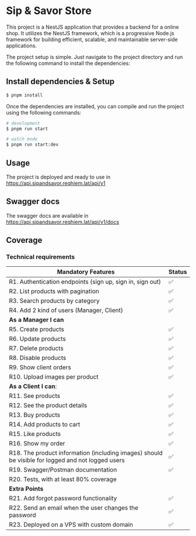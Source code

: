 # Sip & Savor Store

This project is a NestJS application that provides a backend for a online shop. It utilizes the NestJS framework, which is a progressive Node.js framework for building efficient, scalable, and maintainable server-side applications.

The project setup is simple. Just navigate to the project directory and run the following command to install the dependencies:


## Install dependencies &  Setup

```bash
$ pnpm install
```

Once the dependencies are installed, you can compile and run the project using the following commands:

```bash
# development
$ pnpm run start

# watch mode
$ pnpm run start:dev
```

## Usage

The project is deployed and ready to use in https://api.sipandsavor.reqhiem.lat/api/v1

## Swagger docs

The swagger docs are available in https://api.sipandsavor.reqhiem.lat/api/v1/docs

## Coverage

### Technical requirements
| Mandatory Features | Status |
|--------------------|--------|
| R1. Authentication endpoints (sign up, sign in, sign out) | ✅ |
| R2. List products with pagination | ✅ |
| R3. Search products by category | ✅ |
| R4. Add 2 kind of users (Manager, Client) | ✅ |
| **As a Manager I can**   |
| R5. Create products | ✅ |
| R6. Update products | ✅ |
| R7. Delete products | ✅ |
| R8. Disable products | ✅ |
| R9. Show client orders | ✅ |
| R10. Upload images per product | ✅ |
| **As a Client I can**: |
| R11.  See products | ✅ |
| R12. See the product details | ✅ |
| R13. Buy products | ✅ |
| R14. Add products to cart | ✅ |
| R15. Like products | ✅ |
| R16. Show my order | ✅ |
| R18. The product information (including images) should be visible for logged and not logged users | ✅ |
| R19. Swagger/Postman documentation | ✅ |
| R20. Tests, with at least 80% coverage | |
| **Extra Points** |
| R21. Add forgot password functionality | ✅ |
| R22. Send an email when the user changes the password | ✅ |
| R23. Deployed on a VPS with custom domain | ✅ |



